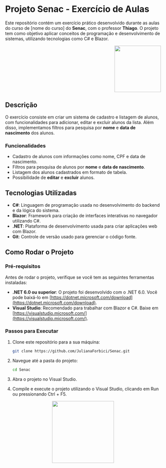 # Projeto Senac - Exercício de Aulas

Este repositório contém um exercício prático desenvolvido durante as aulas do curso de [nome do curso] do **Senac**, com o professor **Thiago**. O projeto tem como objetivo aplicar conceitos de programação e desenvolvimento de sistemas, utilizando tecnologias como C# e Blazor.

<p align="right">
    <img src="https://media.tenor.com/X6oLkn9sBewAAAAj/sparklepandalana-penguin.gif" width="150" height="150" />
</p>

## Descrição

O exercício consiste em criar um sistema de cadastro e listagem de alunos, com funcionalidades para adicionar, editar e excluir alunos da lista. Além disso, implementamos filtros para pesquisa por **nome** e **data de nascimento** dos alunos.

### Funcionalidades

- Cadastro de alunos com informações como nome, CPF e data de nascimento.
- Filtros para pesquisa de alunos por **nome** e **data de nascimento**.
- Listagem dos alunos cadastrados em formato de tabela.
- Possibilidade de **editar** e **excluir** alunos.
  
## Tecnologias Utilizadas

- **C#**: Linguagem de programação usada no desenvolvimento do backend e da lógica do sistema.
- **Blazor**: Framework para criação de interfaces interativas no navegador utilizando C#.
- **.NET**: Plataforma de desenvolvimento usada para criar aplicações web com Blazor.
- **Git**: Controle de versão usado para gerenciar o código fonte.

## Como Rodar o Projeto

### Pré-requisitos

Antes de rodar o projeto, verifique se você tem as seguintes ferramentas instaladas:

- **.NET 6.0 ou superior**: O projeto foi desenvolvido com o .NET 6.0. Você pode baixá-lo em [https://dotnet.microsoft.com/download](https://dotnet.microsoft.com/download).
- **Visual Studio**: Recomendado para trabalhar com Blazor e C#. Baixe em [https://visualstudio.microsoft.com/](https://visualstudio.microsoft.com/).

### Passos para Executar

1. Clone este repositório para a sua máquina:

   ```bash
   git clone https://github.com/JulianaForbici/Senac.git

2. Navegue até a pasta do projeto:

    ```bash
    cd Senac

3. Abra o projeto no Visual Studio.

4. Compile e execute o projeto utilizando o Visual Studio, clicando em Run ou pressionando Ctrl + F5.

<p align="center">
    <img src="https://i.pinimg.com/originals/d0/bf/c7/d0bfc76da6de38f91bcec23efe85082a.gif" width="200" height="200" />
</p>


